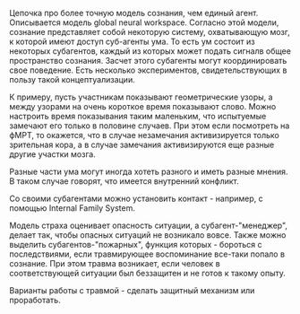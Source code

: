 Цепочка про более точную модель сознания, чем единый агент. Описывается модель global neural workspace. Согласно этой модели, сознание представляет собой некоторую систему, охватывающую мозг, к которой имеют доступ суб-агенты ума. То есть ум состоит из некоторых субагентов, каждый из которых может подать сигналв общее пространство сознания. Засчет этого субагенты могут координировать свое поведение. Есть несколько экспериментов, свидетельствующих в пользу такой концептуализации. 

К примеру, пусть участникам показывают геометрические узоры, а между узорами на очень короткое время показывают слово. Можно настроить время показывания таким маленьким, что испытуемые замечают его только в половине случаев. При этом если посмотреть на фМРТ, то окажется, что в случае незамечания активизируется только зрительная кора, а в случае замечания активизируются еще разные другие участки мозга.

Разные части ума могут иногда хотеть разного и иметь разные мнения. В таком случае говорят, что имеется внутренний конфликт.

Со своими субагентами можно установить контакт - например, с помощью Internal Family System. 

Модель страха оценивает опасность ситуации, а субагент-"менеджер", делает так, чтобы опасных ситуаций не возникало вовсе. Также можно выделить субагентов-"пожарных", функция которых - бороться с последствиями, если травмирующее воспоминание все-таки попало в сознание. При этом травма возникает, если человек в соответствующей ситуации был беззащитен и не готов к такому опыту.

Варианты работы с травмой - сделать защитный механизм или проработать. 
